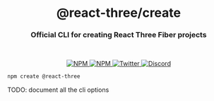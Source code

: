 
<h1 align="center">@react-three/create</h1>
<h3 align="center">Official CLI for creating React Three Fiber projects</h3>
<br/>

<p align="center">
  <a href="https://npmjs.com/package/@react-three/create" target="_blank">
    <img src="https://img.shields.io/npm/v/@react-three/create?style=flat&colorA=000000&colorB=000000" alt="NPM" />
  </a>
  <a href="https://npmjs.com/package/@react-three/create" target="_blank">
    <img src="https://img.shields.io/npm/dt/@react-three/create.svg?style=flat&colorA=000000&colorB=000000" alt="NPM" />
  </a>
  <a href="https://twitter.com/pmndrs" target="_blank">
    <img src="https://img.shields.io/twitter/follow/pmndrs?label=%40pmndrs&style=flat&colorA=000000&colorB=000000&logo=twitter&logoColor=000000" alt="Twitter" />
  </a>
  <a href="https://discord.gg/ZZjjNvJ" target="_blank">
    <img src="https://img.shields.io/discord/740090768164651008?style=flat&colorA=000000&colorB=000000&label=discord&logo=discord&logoColor=000000" alt="Discord" />
  </a>
</p>

```bash
npm create @react-three
```

TODO: document all the cli options